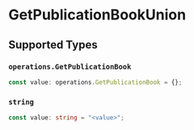 # GetPublicationBookUnion


## Supported Types

### `operations.GetPublicationBook`

```typescript
const value: operations.GetPublicationBook = {};
```

### `string`

```typescript
const value: string = "<value>";
```

